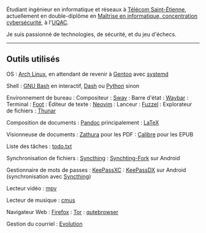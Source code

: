 Étudiant ingénieur en informatique et réseaux à [Télécom Saint-Étienne](https://www.telecom-st-etienne.fr/), actuellement en double-diplôme en [Maîtrise en informatique, concentration cybersécurité](https://www.uqac.ca/programme/2138-maitrise-en-informatique-cybersecurite/), à l'[UQAC](https://www.uqac.ca/).

Je suis passionné de technologies, de sécurité, et du jeu d'échecs.

***

## Outils utilisés

OS
:   [Arch Linux](https://archlinux.org/), en attendant de revenir à [Gentoo](https://www.gentoo.org/) avec [systemd](https://systemd.io/)

Shell
:   [GNU Bash](https://www.gnu.org/software/bash/) en interactif, [Dash](http://gondor.apana.org.au/~herbert/dash/) ou [Python](https://www.python.org/) sinon

Environnement de bureau
:   Compositeur
    :   [Sway](https://swaywm.org/)
:   Barre d'état
    :   [Waybar](https://swaywm.org/)
:   Terminal
    :   [Foot](https://codeberg.org/dnkl/foot)
:   Éditeur de texte
    :   [Neovim](https://neovim.io/)
:   Lanceur
    :   [Fuzzel](https://codeberg.org/dnkl/fuzzel/)
:   Explorateur de fichiers
    :   [Thunar](https://docs.xfce.org/xfce/thunar/start)

Composition de documents
:   [Pandoc](https://pandoc.org/) principalement
:   [LaTeX](https://www.latex-project.org/)

Visionneuse de documents
:   [Zathura](https://pwmt.org/projects/zathura/) pour les PDF
:   [Calibre](https://calibre-ebook.com/fr) pour les EPUB

Liste des tâches
:   [todo.txt](http://todotxt.org/)

Synchronisation de fichiers
:   [Syncthing](https://syncthing.net/)
:   [Synchting-Fork](https://github.com/Catfriend1/syncthing-android) sur Android

Gestionnaire de mots de passes
:   [KeePassXC](https://keepassxc.org/)
:   [KeePassDX](https://www.keepassdx.com/) sur Android (synchronisation avec [Syncthing](https://syncthing.net/))

Lecteur vidéo
:   [mpv](https://mpv.io/)

Lecteur de musique
:   [cmus](https://cmus.github.io/)

Navigateur Web
:   [Firefox](https://www.firefox.com/fr/)
:   [Tor](https://www.torproject.org/fr/)
:   [qutebrowser](https://qutebrowser.org/)

Gestion du courriel
:   [Evolution](https://gitlab.gnome.org/GNOME/evolution/-/wikis/home)
